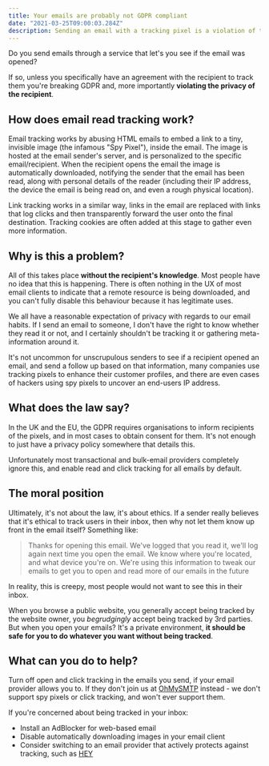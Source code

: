 ```yaml
---
title: Your emails are probably not GDPR compliant
date: "2021-03-25T09:00:03.284Z"
description: Sending an email with a tracking pixel is a violation of the GDPR, and more importantly violates recipient's privacy
---
```


Do you send emails through a service that let's you see if the email was opened?

If so, unless you specifically have an agreement with the recipient to track them you're breaking GDPR and, more importantly **violating the privacy of the recipient**.

## How does email read tracking work?

Email tracking works by abusing HTML emails to embed a link to a tiny, invisible image (the infamous "Spy Pixel"), inside the email. The image is hosted at the email sender's server, and is personalized to the specific email/recipient. When the recipient opens the email the image is automatically downloaded, notifying the sender that the email has been read, along with personal details of the reader (including their IP address, the device the email is being read on, and even a rough physical location).

Link tracking works in a similar way, links in the email are replaced with links that log clicks and then transparently forward the user onto the final destination. Tracking cookies are often added at this stage to gather even more information.

## Why is this a problem?

All of this takes place **without the recipient's knowledge**. Most people have no idea that this is happening. There is often nothing in the UX of most email clients to indicate that a remote resource is being downloaded, and you can't fully disable this behaviour because it has legitimate uses.

We all have a reasonable expectation of privacy with regards to our email habits. If I send an email to someone, I don't have the right to know whether they read it or not, and I certainly shouldn't be tracking it or gathering meta-information around it.

It's not uncommon for unscrupulous senders to see if a recipient opened an email, and send a follow up based on that information, many companies use tracking pixels to enhance their customer profiles, and there are even cases of hackers using spy pixels to uncover an end-users IP address.

## What does the law say?

In the UK and the EU, the GDPR requires organisations to inform recipients of the pixels, and in most cases to obtain consent for them. It's not enough to just have a privacy policy somewhere that details this.

Unfortunately most transactional and bulk-email providers completely ignore this, and enable read and click tracking for all emails by default.

## The moral position

Ultimately, it's not about the law, it's about ethics. If a sender really believes that it's ethical to track users in their inbox, then why not let them know up front in the email itself? Something like:

> Thanks for opening this email. We've logged that you read it, we'll log again next time you open the email. We know where you're located, and what device you're on. We're using this information to tweak our emails to get you to open and read more of our emails in the future

In reality, this is creepy, most people would not want to see this in their inbox. 

When you browse a public website, you generally accept being tracked by the website owner, you *begrudgingly* accept being tracked by 3rd parties. But when you open your emails? It's a private environment, **it should be safe for you to do whatever you want without being tracked**.

## What can you do to help?

Turn off open and click tracking in the emails you send, if your email provider allows you to. If they don't join us at [OhMySMTP](https://ohmysmtp.com) instead - we don't support spy pixels or click tracking, and won't ever support them.

If you're concerned about being tracked in your inbox:

- Install an AdBlocker for web-based email
- Disable automatically downloading images in your email client
- Consider switching to an email provider that actively protects against tracking, such as [HEY](https://hey.com)
